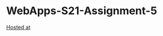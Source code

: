 # WebApps-S21-Assignment-5
[Hosted at]( https://44-563-web-apps-s21.github.io/webapps-s21-assignment-5-NaveenTanuku/plants.html)
